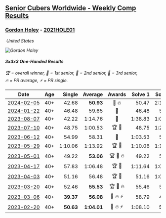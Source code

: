 <style>table {white-space: nowrap;}</style>
<link rel="stylesheet" type="text/css" href="/scw-comp/css/flags.css" />

## [Senior Cubers Worldwide - Weekly Comp Results](/scw-comp/results/)
### [Gordon Holey](README.md) - [2021HOLE01](https://www.worldcubeassociation.org/persons/2021HOLE01?event=333oh)

<i class="flag flag-US" />&nbsp;United States

![Gordon Holey](1642020105.jpg)

#### 3x3x3 One-Handed Results

<span style="white-space: nowrap;">🏆 = overall winner</span>, <span style="white-space: nowrap;">🥇 = 1st senior</span>, <span style="white-space: nowrap;">🥈 = 2nd senior</span>, <span style="white-space: nowrap;">🥉 = 3rd senior</span>, <span style="white-space: nowrap;">🔥 = PR average</span>, <span style="white-space: nowrap;">⚡ = PR single</span>.

| Date | Age | Single | Average | Awards | Solve 1 | Solve 2 | Solve 3 | Solve 4 | Solve 5 | Video |
| :--: | :--: | --: | --: | :--: | --: | --: | --: | --: | --: | :-- |
| [2024-02-05](../../results/2024-02-05/333oh.md) | 40+ | 42.68 | **50.93** | 🥈 🔥 | 50.47 | 2:16.24 | 42.68 | 54.16 | 48.15 | [Desktop](https://www.facebook.com/766997877/videos/707552584903185) / [Mobile](https://m.facebook.com/766997877/videos/707552584903185) |
| [2024-01-22](../../results/2024-01-22/333oh.md) | 40+ | 46.48 | 59.65 | 🥈 | 46.48 | 59.62 | 1:12.84 | DNS | DNS | [Desktop](https://www.facebook.com/766997877/videos/7477458108940406) / [Mobile](https://m.facebook.com/766997877/videos/7477458108940406) |
| [2023-08-07](../../results/2023-08-07/333oh.md) | 40+ | 42.22 | 1:14.76 | 🥈 | 1:38.83 | 1:00.17 | 42.22 | DNF | 1:05.28 | [Desktop](https://www.facebook.com/766997877/videos/190815683824726) / [Mobile](https://m.facebook.com/766997877/videos/190815683824726) |
| [2023-07-10](../../results/2023-07-10/333oh.md) | 40+ | 48.75 | 1:00.53 | 🏆 🥇 | 48.75 | 1:21.51 | 51.32 | DNS | DNS | [Desktop](https://www.facebook.com/events/198208716234931/permalink/203284699060666) / [Mobile](https://m.facebook.com/events/198208716234931?view=permalink&id=203284699060666) |
| [2023-06-12](../../results/2023-06-12/333oh.md) | 40+ | 54.99 | 58.31 | 🥇 | 1:03.53 | 56.40 | 54.99 | DNS | DNS | [Desktop](https://www.facebook.com/events/2098018943739146/permalink/2105972019610505) / [Mobile](https://m.facebook.com/events/2098018943739146?view=permalink&id=2105972019610505) |
| [2023-05-29](../../results/2023-05-29/333oh.md) | 40+ | 1:10.06 | 1:13.92 | 🏆 🥇 | 1:10.06 | 1:10.53 | 1:21.16 | DNS | DNS | [Desktop](https://www.facebook.com/766997877/videos/1346573782567010) / [Mobile](https://m.facebook.com/766997877/videos/1346573782567010) |
| [2023-05-01](../../results/2023-05-01/333oh.md) | 40+ | 49.22 | **53.06** | 🏆 🥇 🔥 | 49.22 | 53.05 | 56.90 | DNS | DNS | [Desktop](https://www.facebook.com/766997877/videos/618431099978313) / [Mobile](https://m.facebook.com/766997877/videos/618431099978313) |
| [2023-04-17](../../results/2023-04-17/333oh.md) | 40+ | 57.83 | 1:06.48 | 🏆 🥇 | 1:11.64 | 1:09.98 | 57.83 | DNS | DNS | [Desktop](https://www.facebook.com/766997877/videos/1448595189266065) / [Mobile](https://m.facebook.com/766997877/videos/1448595189266065) |
| [2023-04-03](../../results/2023-04-03/333oh.md) | 40+ | 51.16 | 56.48 | 🏆 🥇 | 51.16 | 1:01.10 | 57.18 | DNS | DNS | [Desktop](https://www.facebook.com/766997877/videos/892852438468816) / [Mobile](https://m.facebook.com/766997877/videos/892852438468816) |
| [2023-03-20](../../results/2023-03-20/333oh.md) | 40+ | 52.46 | **55.53** | 🏆 🥇 🔥 | 55.46 | 58.66 | 52.46 | DNS | DNS | [Desktop](https://www.facebook.com/766997877/videos/205115275479129) / [Mobile](https://m.facebook.com/766997877/videos/205115275479129) |
| [2023-03-06](../../results/2023-03-06/333oh.md) | 40+ | **39.37** | **56.08** | 🥈 🔥 ⚡ | 58.79 | 49.81 | **39.37** | 1:08.92 | 59.63 | [Desktop](https://www.facebook.com/766997877/videos/596742045393926) / [Mobile](https://m.facebook.com/766997877/videos/596742045393926) |
| [2023-02-20](../../results/2023-02-20/333oh.md) | 40+ | **50.63** | **1:04.01** | 🥈 🔥 ⚡ | 1:08.10 | **50.63** | 1:13.30 | DNS | DNS | [Desktop](https://www.facebook.com/events/569225115154363/permalink/574075991335942) / [Mobile](https://m.facebook.com/events/569225115154363?view=permalink&id=574075991335942) |


<!-- Global site tag (gtag.js) - Google Analytics -->
<script async src="https://www.googletagmanager.com/gtag/js?id=UA-86348435-3"></script>
<script>window.dataLayer = window.dataLayer || []; function gtag() {dataLayer.push(arguments);} gtag('js', new Date()); gtag('config', 'UA-86348435-3');</script>

